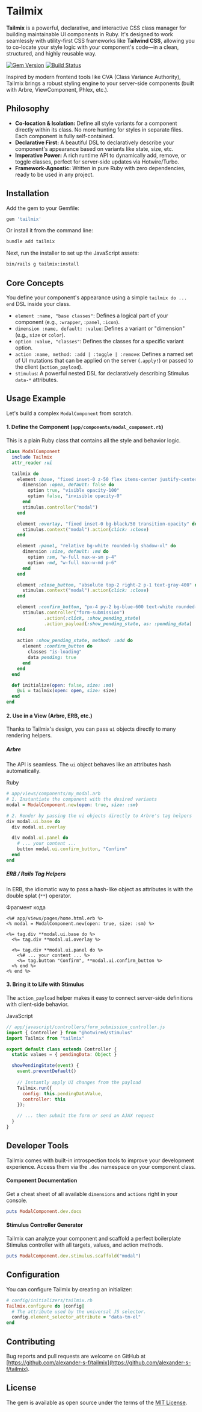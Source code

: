 # Tailmix

**Tailmix** is a powerful, declarative, and interactive CSS class manager for building maintainable UI components in Ruby. It's designed to work seamlessly with utility-first CSS frameworks like **Tailwind CSS**, allowing you to co-locate your style logic with your component's code—in a clean, structured, and highly reusable way.

[![Gem Version](https://badge.fury.io/rb/tailmix.svg)](https://badge.fury.io/rb/tailmix)
[![Build Status](https://github.com/alexander-s-f/tailmix/actions/workflows/main.yml/badge.svg)](https://github.com/alexander-s-f/tailmix/actions/workflows/main.yml)

Inspired by modern frontend tools like CVA (Class Variance Authority), Tailmix brings a robust styling engine to your server-side components (built with Arbre, ViewComponent, Phlex, etc.).

## Philosophy

* **Co-location & Isolation:** Define all style variants for a component directly within its class. No more hunting for styles in separate files. Each component is fully self-contained.
* **Declarative First:** A beautiful DSL to declaratively describe your component's appearance based on variants like state, size, etc.
* **Imperative Power:** A rich runtime API to dynamically add, remove, or toggle classes, perfect for server-side updates via Hotwire/Turbo.
* **Framework-Agnostic:** Written in pure Ruby with zero dependencies, ready to be used in any project.

## Installation

Add the gem to your Gemfile:

```ruby
gem 'tailmix'
````

Or install it from the command line:

```bash
bundle add tailmix
```

Next, run the installer to set up the JavaScript assets:

```bash
bin/rails g tailmix:install
```

## Core Concepts

You define your component's appearance using a simple `tailmix do ... end` DSL inside your class.

- `element :name, "base classes"`: Defines a logical part of your component (e.g., `:wrapper`, `:panel`, `:icon`).
- `dimension :name, default: :value`: Defines a variant or "dimension" (e.g., `size` or `color`).
- `option :value, "classes"`: Defines the classes for a specific variant option.
- `action :name, method: :add | :toggle | :remove`: Defines a named set of UI mutations that can be applied on the server (`.apply!`) or passed to the client (`action_payload`).
- `stimulus`: A powerful nested DSL for declaratively describing Stimulus `data-*` attributes.

## Usage Example

Let's build a complex `ModalComponent` from scratch.
#### 1. Define the Component (`app/components/modal_component.rb`)

This is a plain Ruby class that contains all the style and behavior logic.

```ruby
class ModalComponent
  include Tailmix
  attr_reader :ui

  tailmix do
    element :base, "fixed inset-0 z-50 flex items-center justify-center" do
      dimension :open, default: false do
        option true, "visible opacity-100"
        option false, "invisible opacity-0"
      end
      stimulus.controller("modal")
    end

    element :overlay, "fixed inset-0 bg-black/50 transition-opacity" do
      stimulus.context("modal").action(click: :close)
    end

    element :panel, "relative bg-white rounded-lg shadow-xl" do
      dimension :size, default: :md do
        option :sm, "w-full max-w-sm p-4"
        option :md, "w-full max-w-md p-6"
      end
    end

    element :close_button, "absolute top-2 right-2 p-1 text-gray-400" do
      stimulus.context("modal").action(click: :close)
    end

    element :confirm_button, "px-4 py-2 bg-blue-600 text-white rounded-md" do
      stimulus.controller("form-submission")
              .action(:click, :show_pending_state)
              .action_payload(:show_pending_state, as: :pending_data)
    end
    
    action :show_pending_state, method: :add do
      element :confirm_button do
        classes "is-loading"
        data pending: true
      end
    end
  end

  def initialize(open: false, size: :md)
    @ui = tailmix(open: open, size: size)
  end
end
```

#### 2. Use in a View (Arbre, ERB, etc.)

Thanks to Tailmix's design, you can pass `ui` objects directly to many rendering helpers.

##### Arbre

The API is seamless. The `ui` object behaves like an attributes hash automatically.

Ruby

```ruby
# app/views/components/my_modal.arb
# 1. Instantiate the component with the desired variants
modal = ModalComponent.new(open: true, size: :sm)

# 2. Render by passing the ui objects directly to Arbre's tag helpers
div modal.ui.base do
  div modal.ui.overlay

  div modal.ui.panel do
    # ... your content ...
    button modal.ui.confirm_button, "Confirm"
  end
end
```

##### ERB / Rails Tag Helpers

In ERB, the idiomatic way to pass a hash-like object as attributes is with the double splat (`**`) operator.

Фрагмент кода

```
<%# app/views/pages/home.html.erb %>
<% modal = ModalComponent.new(open: true, size: :sm) %>

<%= tag.div **modal.ui.base do %>
  <%= tag.div **modal.ui.overlay %>

  <%= tag.div **modal.ui.panel do %>
    <%# ... your content ... %>
    <%= tag.button "Confirm", **modal.ui.confirm_button %>
  <% end %>
<% end %>
```

#### 3. Bring it to Life with Stimulus

The `action_payload` helper makes it easy to connect server-side definitions with client-side behavior.

JavaScript

```js
// app/javascript/controllers/form_submission_controller.js
import { Controller } from "@hotwired/stimulus"
import Tailmix from "tailmix"

export default class extends Controller {
  static values = { pendingData: Object }

  showPendingState(event) {
    event.preventDefault()
    
    // Instantly apply UI changes from the payload
    Tailmix.run({
      config: this.pendingDataValue,
      controller: this
    });

    // ... then submit the form or send an AJAX request
  }
}
```

## Developer Tools

Tailmix comes with built-in introspection tools to improve your development experience. Access them via the `.dev` namespace on your component class.

#### Component Documentation

Get a cheat sheet of all available `dimensions` and `actions` right in your console.

```ruby
puts ModalComponent.dev.docs
```

#### Stimulus Controller Generator

Tailmix can analyze your component and scaffold a perfect boilerplate Stimulus controller with all targets, values, and action methods.

```ruby
puts ModalComponent.dev.stimulus.scaffold("modal")
```

## Configuration

You can configure Tailmix by creating an initializer:

```ruby
# config/initializers/tailmix.rb
Tailmix.configure do |config|
  # The attribute used by the universal JS selector.
  config.element_selector_attribute = "data-tm-el"
end
```

## Contributing

Bug reports and pull requests are welcome on GitHub at [https://github.com/alexander-s-f/tailmix](https://github.com/alexander-s-f/tailmix).

## License

The gem is available as open source under the terms of the [MIT License](https://opensource.org/licenses/MIT).